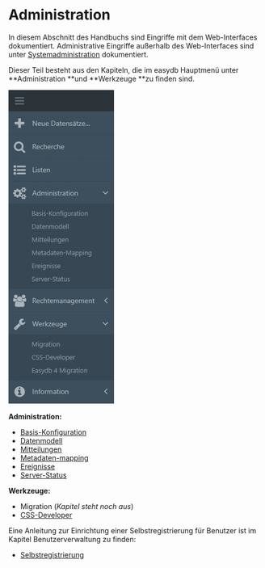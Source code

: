 # Administration

In diesem Abschnitt des Handbuchs sind Eingriffe mit dem Web-Interfaces dokumentiert. Administrative Eingriffe außerhalb des Web-Interfaces sind unter [Systemadministration](../../sysadmin/sysadmin.html) dokumentiert.

Dieser Teil besteht aus den Kapiteln, die im easydb Hauptmenü unter **Administration **und **Werkzeuge **zu finden sind.

![](mainmanu_admin_de.jpg)

**Administration:**

* [Basis-Konfiguration](../administration/base-config/base-config.html)
* [Datenmodell](../administration/datamodel/datamodel.html)
* [Mitteilungen](../administration/messages/messages.html)
* [Metadaten-mapping](../administration/profiles/profiles.html)
* [Ereignisse](../administration/events/events.html)
* [Server-Status](../administration/server-status/server-status.html)

**Werkzeuge:**

* Migration (*Kapitel steht noch aus*)
* [CSS-Developer](../administration/cssplugin/cssplugin.html)

Eine Anleitung zur Einrichtung einer Selbstregistrierung für Benutzer ist im Kapitel Benutzerverwaltung zu finden:

* [Selbstregistrierung](../userprefs/selfregister/selfregister.html)



